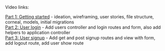 Video links:

[Part 1: Getting started] - ideation, wireframing, user stories, file structure, corneal, models, initial migrations <br>
[Part 2: User login] - Add users controller and login routes and form, also add helpers to application controller
<br>
[Part 3: User signup] - Add get and post signup routes and view with form, add logout route, add user show route

[Part 1: Getting Started]:https://youtu.be/y5XHoP5qwfY
[Part 2: User login]:https://youtu.be/U5glnUNaJPs
[Part 3: User signup]:https://youtu.be/Xc02QEeYrcs
